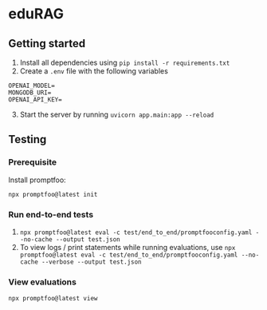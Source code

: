 # eduRAG

## Getting started

1. Install all dependencies using `pip install -r requirements.txt`
2. Create a `.env` file with the following variables
```shell
OPENAI_MODEL=
MONGODB_URI=
OPENAI_API_KEY=
```
3. Start the server by running `uvicorn app.main:app --reload`

## Testing

### Prerequisite
Install promptfoo:
```shell
npx promptfoo@latest init
```

### Run end-to-end tests

1. `npx promptfoo@latest eval -c test/end_to_end/promptfooconfig.yaml --no-cache --output test.json`
2. To view logs / print statements while running evaluations, use `npx promptfoo@latest eval -c test/end_to_end/promptfooconfig.yaml --no-cache --verbose --output test.json`

### View evaluations
```shell
npx promptfoo@latest view
```